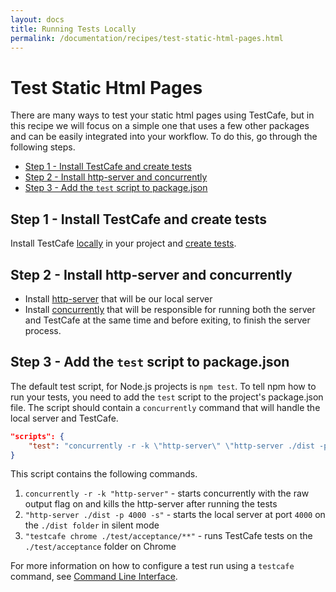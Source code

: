 ```yaml
---
layout: docs
title: Running Tests Locally
permalink: /documentation/recipes/test-static-html-pages.html
---
```

# Test Static Html Pages

There are many ways to test your static html pages using TestCafe, but in this recipe we will focus on a simple one that uses a few other packages and can be easily integrated into your workflow. To do this, go through the following steps.

* [Step 1 - Install TestCafe and create tests](#step-1---install-testcafe-and-create-tests)
* [Step 2 - Install http-server and concurrently](#step-2---install-http-server-and-concurrently)
* [Step 3 - Add the `test` script to package.json](#step-3---add-the-test-script-to-packagejson)

## Step 1 - Install TestCafe and create tests

Install TestCafe [locally](../using-testcafe/installing-testcafe.md#locally) in your project and [create tests](../getting-started/index.md#creating-a-test).

## Step 2 - Install http-server and concurrently

* Install [http-server](https://github.com/indexzero/http-server) that will be our local server
* Install [concurrently](https://github.com/kimmobrunfeldt/concurrently) that will be responsible for running both the server and TestCafe at the same time and before exiting, to finish the server process.

## Step 3 - Add the `test` script to package.json

The default test script, for Node.js projects is `npm test`.
To tell npm how to run your tests, you need to add the `test` script to the project's package.json file. The script should contain a `concurrently` command that will handle the local server and TestCafe.

```json
"scripts": {
    "test": "concurrently -r -k \"http-server\" \"http-server ./dist -p 4000 -s\" \"testcafe chrome ./test/acceptance/**\""
}
```

This script contains the following commands.

1. `concurrently -r -k "http-server"` - starts concurrently with the raw output flag on and kills the http-server after running the tests
2. `"http-server ./dist -p 4000 -s"` - starts the local server at port `4000` on the `./dist folder` in silent mode
3. `"testcafe chrome ./test/acceptance/**"` - runs TestCafe tests on the `./test/acceptance` folder on Chrome

For more information on how to configure a test run using a `testcafe` command, see [Command Line Interface](../using-testcafe/command-line-interface.md).
